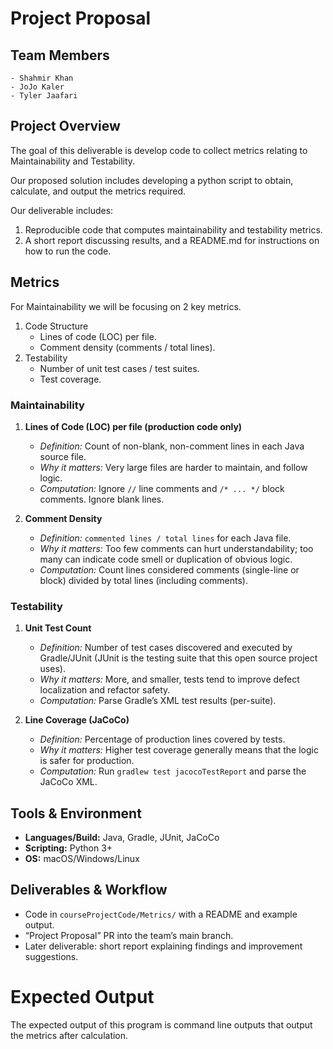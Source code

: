 # Project Proposal
## Team Members
    - Shahmir Khan
    - JoJo Kaler
    - Tyler Jaafari

## Project Overview

The goal of this deliverable is develop code to collect metrics relating to Maintainability and Testability.

Our proposed solution includes developing a python script to obtain, calculate, and output the metrics required.

Our deliverable includes:

1. Reproducible code that computes maintainability and testability metrics.
2. A short report discussing results, and a README.md for instructions on how to run the code.

## Metrics

For Maintainability we will be focusing on 2 key metrics.

1. Code Structure
    - Lines of code (LOC) per file.
    - Comment density (comments / total lines).
2. Testability
    - Number of unit test cases / test suites.
    - Test coverage.

### Maintainability

1. **Lines of Code (LOC) per file (production code only)**  
   - *Definition:* Count of non-blank, non-comment lines in each Java source file. 
   - *Why it matters:* Very large files are harder to maintain, and follow logic.
   - *Computation:* Ignore `//` line comments and `/* ... */` block comments. Ignore blank lines.

2. **Comment Density**  
   - *Definition:* `commented lines / total lines` for each Java file.  
   - *Why it matters:* Too few comments can hurt understandability; too many can indicate code smell or duplication of obvious logic.  
   - *Computation:* Count lines considered comments (single-line or block) divided by total lines (including comments).

### Testability
1. **Unit Test Count**  
   - *Definition:* Number of test cases discovered and executed by Gradle/JUnit (JUnit is the testing suite that this open source project uses).  
   - *Why it matters:* More, and smaller, tests tend to improve defect localization and refactor safety.  
   - *Computation:* Parse Gradle’s XML test results (per-suite).

2. **Line Coverage (JaCoCo)**  
   - *Definition:* Percentage of production lines covered by tests.  
   - *Why it matters:* Higher test coverage generally means that the logic is safer for production.  
   - *Computation:* Run `gradlew test jacocoTestReport` and parse the JaCoCo XML.

## Tools & Environment
- **Languages/Build:** Java, Gradle, JUnit, JaCoCo  
- **Scripting:** Python 3+  
- **OS:** macOS/Windows/Linux

## Deliverables & Workflow
- Code in `courseProjectCode/Metrics/` with a README and example output.
- “Project Proposal” PR into the team’s main branch.
- Later deliverable: short report explaining findings and improvement suggestions.

# Expected Output

The expected output of this program is command line outputs that output the metrics after calculation. 